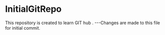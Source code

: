 # InitialGitRepo
This repository is created to learn GIT hub .
---Changes are made to this file for initial commit.
